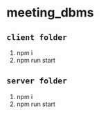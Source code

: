 # meeting_dbms

## `client folder`
1. npm i
3. npm run start
## `server folder`
1. npm i
2. npm run start
